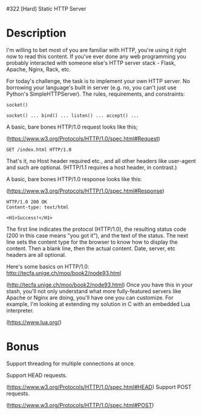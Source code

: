 #322 [Hard] Static HTTP Server

# Description
I'm willing to bet most of you are familiar with HTTP, you're using it right now to read this content. If you've ever done any web programming you probably interacted with someone else's HTTP server stack - Flask, Apache, Nginx, Rack, etc. 

For today's challenge, the task is to implement your own HTTP server. No borrowing your language's built in server (e.g. no, you can't just use Python's SimpleHTTPServer). The rules, requirements, and constraints:


```
socket()
```

```
socket() ... bind() ... listen() ... accept() ...
```
A basic, bare bones HTTP/1.0 request looks like this;

(https://www.w3.org/Protocols/HTTP/1.0/spec.html#Request)

```
GET /index.html HTTP/1.0
```
That's it, no Host header required etc., and all other headers like user-agent and such are optional. (HTTP/1.1 requires a host header, in contrast.)

A basic, bare bones HTTP/1.0 response looks like this:

(https://www.w3.org/Protocols/HTTP/1.0/spec.html#Response)

```
HTTP/1.0 200 OK
Content-type: text/html

<H1>Success!</H1>
```
The first line indicates the protocol (HTTP/1.0), the resulting status code (200 in this case means "you got it"), and the text of the status. The next line sets the content type for the browser to know how to display the content. Then a blank line, then the actual content. Date, server, etc headers are all optional. 

Here's some basics on HTTP/1.0: http://tecfa.unige.ch/moo/book2/node93.html

(http://tecfa.unige.ch/moo/book2/node93.html)
Once you have this in your stash, you'll not only understand what more fully-featured servers like Apache or Nginx are doing, you'll have one you can customize. For example, I'm looking at extending my solution in C with an embedded Lua interpreter. 

(https://www.lua.org/)
# Bonus
Support threading for multiple connections at once. 

Support HEAD requests.

(https://www.w3.org/Protocols/HTTP/1.0/spec.html#HEAD)
Support POST requests. 

(https://www.w3.org/Protocols/HTTP/1.0/spec.html#POST)
